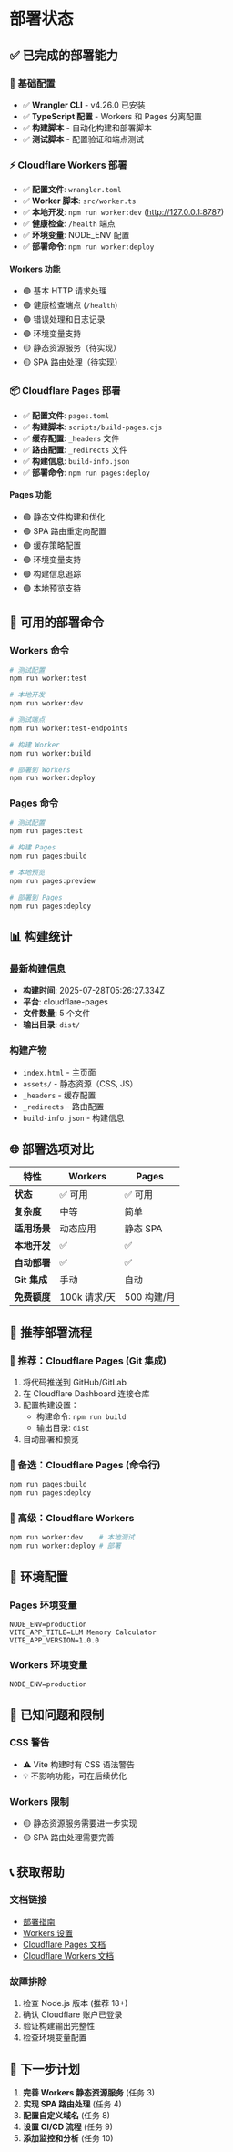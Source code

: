 # 部署状态

## ✅ 已完成的部署能力

### 🔧 基础配置
- ✅ **Wrangler CLI** - v4.26.0 已安装
- ✅ **TypeScript 配置** - Workers 和 Pages 分离配置
- ✅ **构建脚本** - 自动化构建和部署脚本
- ✅ **测试脚本** - 配置验证和端点测试

### ⚡ Cloudflare Workers 部署
- ✅ **配置文件**: `wrangler.toml`
- ✅ **Worker 脚本**: `src/worker.ts`
- ✅ **本地开发**: `npm run worker:dev` (http://127.0.0.1:8787)
- ✅ **健康检查**: `/health` 端点
- ✅ **环境变量**: NODE_ENV 配置
- ✅ **部署命令**: `npm run worker:deploy`

#### Workers 功能
- 🟢 基本 HTTP 请求处理
- 🟢 健康检查端点 (`/health`)
- 🟢 错误处理和日志记录
- 🟢 环境变量支持
- 🟡 静态资源服务（待实现）
- 🟡 SPA 路由处理（待实现）

### 📦 Cloudflare Pages 部署
- ✅ **配置文件**: `pages.toml`
- ✅ **构建脚本**: `scripts/build-pages.cjs`
- ✅ **缓存配置**: `_headers` 文件
- ✅ **路由配置**: `_redirects` 文件
- ✅ **构建信息**: `build-info.json`
- ✅ **部署命令**: `npm run pages:deploy`

#### Pages 功能
- 🟢 静态文件构建和优化
- 🟢 SPA 路由重定向配置
- 🟢 缓存策略配置
- 🟢 环境变量支持
- 🟢 构建信息追踪
- 🟢 本地预览支持

## 🚀 可用的部署命令

### Workers 命令
```bash
# 测试配置
npm run worker:test

# 本地开发
npm run worker:dev

# 测试端点
npm run worker:test-endpoints

# 构建 Worker
npm run worker:build

# 部署到 Workers
npm run worker:deploy
```

### Pages 命令
```bash
# 测试配置
npm run pages:test

# 构建 Pages
npm run pages:build

# 本地预览
npm run pages:preview

# 部署到 Pages
npm run pages:deploy
```

## 📊 构建统计

### 最新构建信息
- **构建时间**: 2025-07-28T05:26:27.334Z
- **平台**: cloudflare-pages
- **文件数量**: 5 个文件
- **输出目录**: `dist/`

### 构建产物
- `index.html` - 主页面
- `assets/` - 静态资源（CSS, JS）
- `_headers` - 缓存配置
- `_redirects` - 路由配置
- `build-info.json` - 构建信息

## 🌐 部署选项对比

| 特性 | Workers | Pages |
|------|---------|-------|
| **状态** | ✅ 可用 | ✅ 可用 |
| **复杂度** | 中等 | 简单 |
| **适用场景** | 动态应用 | 静态 SPA |
| **本地开发** | ✅ | ✅ |
| **自动部署** | ✅ | ✅ |
| **Git 集成** | 手动 | 自动 |
| **免费额度** | 100k 请求/天 | 500 构建/月 |

## 📝 推荐部署流程

### 🥇 推荐：Cloudflare Pages (Git 集成)
1. 将代码推送到 GitHub/GitLab
2. 在 Cloudflare Dashboard 连接仓库
3. 配置构建设置：
   - 构建命令: `npm run build`
   - 输出目录: `dist`
4. 自动部署和预览

### 🥈 备选：Cloudflare Pages (命令行)
```bash
npm run pages:build
npm run pages:deploy
```

### 🥉 高级：Cloudflare Workers
```bash
npm run worker:dev    # 本地测试
npm run worker:deploy # 部署
```

## 🔧 环境配置

### Pages 环境变量
```
NODE_ENV=production
VITE_APP_TITLE=LLM Memory Calculator
VITE_APP_VERSION=1.0.0
```

### Workers 环境变量
```
NODE_ENV=production
```

## 🚨 已知问题和限制

### CSS 警告
- ⚠️ Vite 构建时有 CSS 语法警告
- 💡 不影响功能，可在后续优化

### Workers 限制
- 🟡 静态资源服务需要进一步实现
- 🟡 SPA 路由处理需要完善

## 📞 获取帮助

### 文档链接
- [部署指南](./DEPLOYMENT_GUIDE.md)
- [Workers 设置](./WORKER_SETUP.md)
- [Cloudflare Pages 文档](https://developers.cloudflare.com/pages/)
- [Cloudflare Workers 文档](https://developers.cloudflare.com/workers/)

### 故障排除
1. 检查 Node.js 版本 (推荐 18+)
2. 确认 Cloudflare 账户已登录
3. 验证构建输出完整性
4. 检查环境变量配置

## 🎯 下一步计划

1. **完善 Workers 静态资源服务** (任务 3)
2. **实现 SPA 路由处理** (任务 4)
3. **配置自定义域名** (任务 8)
4. **设置 CI/CD 流程** (任务 9)
5. **添加监控和分析** (任务 10)
